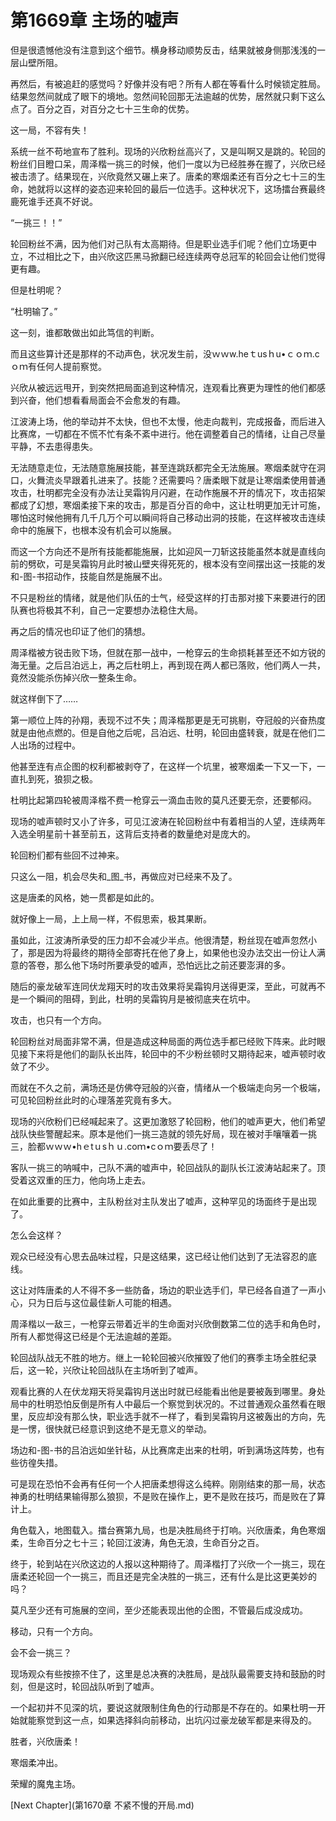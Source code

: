 # 第1669章 主场的嘘声

但是很遗憾他没有注意到这个细节。横身移动顺势反击，结果就被身侧那浅浅的一层山壁所阻。

再然后，有被追赶的感觉吗？好像并没有吧？所有人都在等看什么时候锁定胜局。结果忽然间就成了眼下的境地。忽然间轮回那无法逾越的优势，居然就只剩下这么点了。百分之百，对百分之七十三生命的优势。

这一局，不容有失！

系统一丝不苟地宣布了胜利。现场的兴欣粉丝高兴了，又是叫啊又是跳的。轮回的粉丝们目瞪口呆，周泽楷一挑三的时候，他们一度以为已经胜券在握了，兴欣已经被击溃了。结果现在，兴欣竟然又碾上来了。唐柔的寒烟柔还有百分之七十三的生命，她就将以这样的姿态迎来轮回的最后一位选手。这种状况下，这场擂台赛最终鹿死谁手还真不好说。

“一挑三！！”

轮回粉丝不满，因为他们对己队有太高期待。但是职业选手们呢？他们立场更中立，不过相比之下，由兴欣这匹黑马掀翻已经连续两夺总冠军的轮回会让他们觉得更有趣。

但是杜明呢？

“杜明输了。”

这一刻，谁都敢做出如此笃信的判断。

而且这些算计还是那样的不动声色，状况发生前，没ｗｗw.heｔusｈu•ｃｏｍ.cｏｍ有任何人提前察觉。

兴欣从被远远甩开，到突然把局面追到这种情况，连观看比赛更为理性的他们都感到兴奋，他们想看看局面会不会愈发的有趣。

江波涛上场，他的举动并不太快，但也不太慢，他走向裁判，完成报备，而后进入比赛席，一切都在不慌不忙有条不紊中进行。他在调整着自己的情绪，让自己尽量平静，不去患得患失。

无法随意走位，无法随意施展技能，甚至连跳跃都完全无法施展。寒烟柔就守在洞口，火舞流炎早跟着扎进来了。技能？还需要吗？唐柔眼下就是让寒烟柔使用普通攻击，杜明都完全没有办法让吴霜钩月闪避，在动作施展不开的情况下，攻击招架都成了幻想，寒烟柔接下来的攻击，那是百分百的命中，这让杜明更加无计可施，哪怕这时候他拥有几千几万个可以瞬间将自己移动出洞的技能，在这样被攻击连续命中的施展下，也根本没有机会可以施展。

而这一个方向还不是所有技能都能施展，比如迎风一刀斩这技能虽然本就是直线向前的劈砍，可是吴霜钩月此时被山壁夹得死死的，根本没有空间摆出这一技能的发和-图-书招动作，技能自然是施展不出。

不只是粉丝的情绪，就是他们队伍的士气，经受这样的打击那对接下来要进行的团队赛也将极其不利，自己一定要想办法稳住大局。

再之后的情况也印证了他们的猜想。

周泽楷被方锐击败下场，但就在那一战中，一枪穿云的生命损耗甚至还不如方锐的海无量。之后吕泊远上，再之后杜明上，再到现在两人都已落败，他们两人一共，竟然没能杀伤掉兴欣一整条生命。

就这样倒下了……

第一顺位上阵的孙翔，表现不过不失；周泽楷那更是无可挑剔，夺冠般的兴奋热度就是由他点燃的。但是自他之后呢，吕泊远、杜明，轮回由盛转衰，就是在他们二人出场的过程中。

他甚至连有点企图的权利都被剥夺了，在这样一个坑里，被寒烟柔一下又一下，一直扎到死，狼狈之极。

杜明比起第四轮被周泽楷不费一枪穿云一滴血击败的莫凡还要无奈，还要郁闷。

现场的嘘声顿时又小了许多，可见江波涛在轮回粉丝中有着相当的人望，连续两年入选全明星前十甚至前五，这背后支持者的数量绝对是庞大的。

轮回粉们都有些回不过神来。

只这么一阻，机会尽失和_图_书，再做应对已经来不及了。

这是唐柔的风格，她一贯都是如此的。

就好像上一局，上上局一样，不假思索，极其果断。

虽如此，江波涛所承受的压力却不会减少半点。他很清楚，粉丝现在嘘声忽然小了，那是因为将最终的期待全部寄托在他了身上，如果他也没办法交出一份让人满意的答卷，那么他下场时所要承受的嘘声，恐怕远比之前还要澎湃的多。

随后的豪龙破军连同伏龙翔天时的攻击效果将吴霜钩月送得更深，至此，可就再不是一个瞬间的阻碍，到此，杜明的吴霜钩月是被彻底夹在坑中。

攻击，也只有一个方向。

轮回粉丝对局面非常不满，但是造成这种局面的两位选手都已经败下阵来。此时眼见接下来将是他们的副队长出阵，轮回中的不少粉丝顿时又期待起来，嘘声顿时收敛了不少。

而就在不久之前，满场还是仿佛夺冠般的兴奋，情绪从一个极端走向另一个极端，可见轮回粉丝此时的心理落差究竟有多大。

现场的兴欣粉们已经喊起来了。这更加激怒了轮回粉，他们的嘘声更大，他们希望战队快些警醒起来。原本是他们一挑三造就的领先好局，现在被对手嚷嚷着一挑三，脸都ｗｗｗ•hｅtｕsｈｕ.coｍ•cｏｍ要丢尽了！

客队一挑三的呐喊中，己队不满的嘘声中，轮回战队的副队长江波涛站起来了。顶受着这双重的压力，他向场上走去。

在如此重要的比赛中，主队粉丝对主队发出了嘘声，这种罕见的场面终于是出现了。

怎么会这样？

观众已经没有心思去品味过程，只是这结果，这已经让他们达到了无法容忍的底线。

这让对阵唐柔的人不得不多一些防备，场边的职业选手们，早已经各自道了一声小心，只为日后与这位最佳新人可能的相遇。

周泽楷以一敌三，一枪穿云带着近半的生命面对兴欣倒数第二位的选手和角色时，所有人都觉得这已经是个无法逾越的差距。

轮回战队战无不胜的地方。继上一轮轮回被兴欣摧毁了他们的赛季主场全胜纪录后，这一轮，兴欣让轮回战队在主场听到了嘘声。

观看比赛的人在伏龙翔天将吴霜钩月送出时就已经能看出他是要被轰到哪里。身处局中的杜明恐怕反倒是所有人中最后一个察觉到状况的。不过普通观众虽然看在眼里，反应却没有那么快，职业选手就不一样了，看到吴霜钩月这被轰出的方向，先是一愣，很快就已经意识到这绝不是无意义的举动。

场边和-图-书的吕泊远如坐针毡，从比赛席走出来的杜明，听到满场这阵势，也有些彷徨失措。

可是现在恐怕不会再有任何一个人把唐柔想得这么纯粹。刚刚结束的那一局，状态神勇的杜明结果输得那么狼狈，不是败在操作上，更不是败在技巧，而是败在了算计上。

角色载入，地图载入。擂台赛第九局，也是决胜局终于打响。兴欣唐柔，角色寒烟柔，生命百分之七十三；轮回江波涛，角色无浪，生命百分之百。

终于，轮到站在兴欣这边的人报以这种期待了。周泽楷打了兴欣一个一挑三，现在唐柔还轮回一个一挑三，而且还是完全决胜的一挑三，还有什么是比这更美妙的吗？

莫凡至少还有可施展的空间，至少还能表现出他的企图，不管最后成没成功。

移动，只有一个方向。

会不会一挑三？

现场观众有些按捺不住了，这里是总决赛的决胜局，是战队最需要支持和鼓励的时刻，但是这时，轮回战队听到了嘘声。

一个起初并不见深的坑，要说这就限制住角色的行动那是不存在的。如果杜明一开始就能察觉到这一点，如果选择斜向前移动，出坑闪过豪龙破军都是来得及的。

胜者，兴欣唐柔！

寒烟柔冲出。

荣耀的魔鬼主场。



[Next Chapter](第1670章 不紧不慢的开局.md)